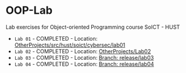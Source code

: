 # OOP-Lab
Lab exercises for Object-oriented Programming course SoICT - HUST  

- `Lab 01` - COMPLETED - Location: [OtherProjects/src/hust/soict/cybersec/lab01](./OtherProjects/src/hust/soict/cybersec/lab01/)
- `Lab 02` - COMPLETED - Location: [OtherProjects/Lab02](./OtherProjects/Lab02/)
- `Lab 03` - COMPLETED - Location: [Branch: release/lab03](https://github.com/phannhat17/OOP-lab/tree/release/lab03)
- `Lab 04` - COMPLETED - Location: [Branch: release/lab04](https://github.com/phannhat17/OOP-lab/tree/release/lab04)